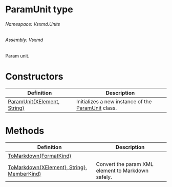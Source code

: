 <a name='T-Vsxmd-Units-ParamUnit'></a>
# ParamUnit type

###### Namespace:  Vsxmd.Units

###### Assembly:  Vsxmd

Param unit.

# Constructors

| Definition | Description |
|-|-|
| [ParamUnit(XElement, String)](/Vsxmd.Units.ParamUnit.md/#M-Vsxmd-Units-ParamUnit-#ctor-System-Xml-Linq-XElement,System-String-) | Initializes a new instance of the [ParamUnit](/Vsxmd.Units.ParamUnit.md/#T-Vsxmd-Units-ParamUnit) class. |

# Methods

| Definition | Description |
|-|-|
| [ToMarkdown(FormatKind)](/Vsxmd.Units.ParamUnit.md/#M-Vsxmd-Units-ParamUnit-ToMarkdown-Vsxmd-Units-FormatKind-) |  |
| [ToMarkdown(XElement}, String}, MemberKind)](/Vsxmd.Units.ParamUnit.md/#M-Vsxmd-Units-ParamUnit-ToMarkdown-System-Collections-Generic-IEnumerable{System-Xml-Linq-XElement},System-Collections-Generic-IEnumerable{System-String},Vsxmd-Units-MemberKind-) | Convert the param XML element to Markdown safely. |

